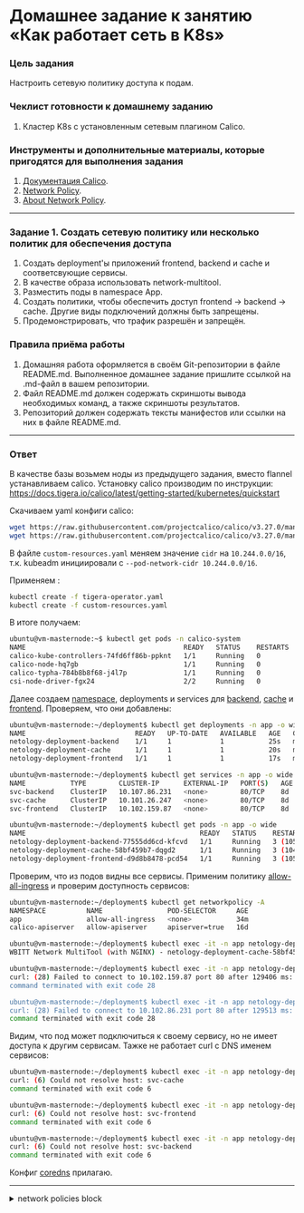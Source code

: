 # Домашнее задание к занятию «Как работает сеть в K8s»

### Цель задания

Настроить сетевую политику доступа к подам.

### Чеклист готовности к домашнему заданию

1. Кластер K8s с установленным сетевым плагином Calico.

### Инструменты и дополнительные материалы, которые пригодятся для выполнения задания

1. [Документация Calico](https://www.tigera.io/project-calico/).
2. [Network Policy](https://kubernetes.io/docs/concepts/services-networking/network-policies/).
3. [About Network Policy](https://docs.projectcalico.org/about/about-network-policy).

-----

### Задание 1. Создать сетевую политику или несколько политик для обеспечения доступа

1. Создать deployment'ы приложений frontend, backend и cache и соответсвующие сервисы.
2. В качестве образа использовать network-multitool.
3. Разместить поды в namespace App.
4. Создать политики, чтобы обеспечить доступ frontend -> backend -> cache. Другие виды подключений должны быть запрещены.
5. Продемонстрировать, что трафик разрешён и запрещён.

### Правила приёма работы

1. Домашняя работа оформляется в своём Git-репозитории в файле README.md. Выполненное домашнее задание пришлите ссылкой на .md-файл в вашем репозитории.
2. Файл README.md должен содержать скриншоты вывода необходимых команд, а также скриншоты результатов.
3. Репозиторий должен содержать тексты манифестов или ссылки на них в файле README.md.

---

### Ответ

В качестве базы возьмем ноды из предыдущего задания, вместо flannel устанавливаем calico. Установку calico производим по инструкции: https://docs.tigera.io/calico/latest/getting-started/kubernetes/quickstart

Скачиваем yaml конфиги calico:

```bash
wget https://raw.githubusercontent.com/projectcalico/calico/v3.27.0/manifests/tigera-operator.yaml
wget https://raw.githubusercontent.com/projectcalico/calico/v3.27.0/manifests/custom-resources.yaml
```

В файле `custom-resources.yaml` меняем значение `cidr` на `10.244.0.0/16`, т.к. kubeadm инициировали с `--pod-network-cidr 10.244.0.0/16`.

Применяем :

```bash
kubectl create -f tigera-operator.yaml
kubectl create -f custom-resources.yaml
```

В итоге получаем:

```bash
ubuntu@vm-masternode:~$ kubectl get pods -n calico-system
NAME                                       READY   STATUS    RESTARTS   AGE
calico-kube-controllers-74fd6ff86b-ppknt   1/1     Running   0          5m42s
calico-node-hq7gb                          1/1     Running   0          5m42s
calico-typha-784b8b8f68-j4l7p              1/1     Running   0          5m42s
csi-node-driver-fgx24                      2/2     Running   0          5m42s

```

Далее создаем [namespace](assets/namespace.yaml), deployments и services для [backend](assets/backend.yaml), [cache](assets/cache.yaml) и [frontend](assets/frontend.yaml).
Проверяем, что они добавлены:

```bash
ubuntu@vm-masternode:~/deployment$ kubectl get deployments -n app -o wide
NAME                           READY   UP-TO-DATE   AVAILABLE   AGE   CONTAINERS   IMAGES                    SELECTOR
netology-deployment-backend    1/1     1            1           25s   multitool    wbitt/network-multitool   app=app-back
netology-deployment-cache      1/1     1            1           20s   multitool    wbitt/network-multitool   app=app-cache
netology-deployment-frontend   1/1     1            1           17s   multitool    wbitt/network-multitool   app=app-front

ubuntu@vm-masternode:~/deployment$ kubectl get services -n app -o wide
NAME           TYPE        CLUSTER-IP      EXTERNAL-IP   PORT(S)   AGE   SELECTOR
svc-backend    ClusterIP   10.107.86.231   <none>        80/TCP    8d    app=app-back
svc-cache      ClusterIP   10.101.26.247   <none>        80/TCP    8d    app=app-cache
svc-frontend   ClusterIP   10.102.159.87   <none>        80/TCP    8d    app=app-front

ubuntu@vm-masternode:~/deployment$ kubectl get pods -n app -o wide
NAME                                           READY   STATUS    RESTARTS       AGE   IP               NODE        NOMINATED NODE   READINESS GATES
netology-deployment-backend-77555dd6cd-kfcvd   1/1     Running   3 (105m ago)   8d    10.244.183.82    vm-node03   <none>           <none>
netology-deployment-cache-58bf459b7-dqgd2      1/1     Running   3 (104m ago)   8d    10.244.188.75    vm-node01   <none>           <none>
netology-deployment-frontend-d9d8b8478-pcd54   1/1     Running   3 (105m ago)   8d    10.244.187.145   vm-node02   <none>           <none>
```

Проверим, что из подов видны все сервисы. Применим политику [allow-all-ingress](assets/np-allowall.yaml) и проверим доступность сервисов:

```bash
ubuntu@vm-masternode:~/deployment$ kubectl get networkpolicy -A
NAMESPACE          NAME                POD-SELECTOR     AGE
app                allow-all-ingress   <none>           34m
calico-apiserver   allow-apiserver     apiserver=true   16d
```

```bash
ubuntu@vm-masternode:~/deployment$ kubectl exec -it -n app netology-deployment-cache-58bf459b7-dqgd2 -- curl 10.101.26.247:80
WBITT Network MultiTool (with NGINX) - netology-deployment-cache-58bf459b7-dqgd2 - 10.244.188.75 - HTTP: 80 , HTTPS: 443 . (Formerly praqma/network-multitool)

ubuntu@vm-masternode:~/deployment$ kubectl exec -it -n app netology-deployment-cache-58bf459b7-dqgd2 -- curl 10.102.159.87:80
curl: (28) Failed to connect to 10.102.159.87 port 80 after 129406 ms: Couldn't connect to server
command terminated with exit code 28

ubuntu@vm-masternode:~/deployment$ kubectl exec -it -n app netology-deployment-cache-58bf459b7-dqgd2 -- curl 10.102.86.231:80
curl: (28) Failed to connect to 10.102.86.231 port 80 after 129513 ms: Couldn't connect to server
command terminated with exit code 28
```

Видим, что под может подключиться к своему сервису, но не имеет доступа к другим сервисам. Тажке не работает curl с DNS именем сервисов:

```bash
ubuntu@vm-masternode:~/deployment$ kubectl exec -it -n app netology-deployment-cache-58bf459b7-dqgd2 -- curl svc-cache
curl: (6) Could not resolve host: svc-cache
command terminated with exit code 6

ubuntu@vm-masternode:~/deployment$ kubectl exec -it -n app netology-deployment-cache-58bf459b7-dqgd2 -- curl svc-frontend
curl: (6) Could not resolve host: svc-frontend
command terminated with exit code 6

ubuntu@vm-masternode:~/deployment$ kubectl exec -it -n app netology-deployment-cache-58bf459b7-dqgd2 -- curl svc-backend
curl: (6) Could not resolve host: svc-backend
command terminated with exit code 6
```

Конфиг [coredns](assets/coredns.yaml) прилагаю.

---

<details>
<summary> network policies block</summary>
Теперь создаем сетевые политики для наших приложений. Создаем политику [deny-all](assets/np-denyall.yaml) и отдельные политики доступа к подам для [frontend](assets/np-frontend.yaml), [backend](assets/np-backend.yaml) и [cache](assets/np-cache.yaml).

```bash

ubuntu@vm-masternode:~/deployment$ kubectl get networkpolicy -n app -o wide
NAME                  POD-SELECTOR    AGE
np-backend            app=app-back    13m
np-cache              app=app-cache   13m
np-deny-all           <none>          13m
np-frontend           app=app-front   13m

```

</details>
